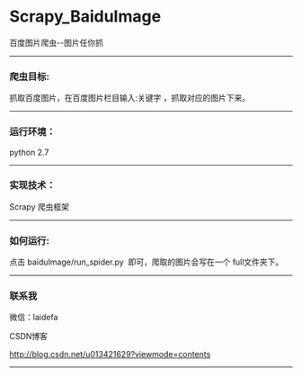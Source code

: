 # Scrapy_BaiduImage
百度图片爬虫--图片任你抓

-----------------------------------------------------------------------------------------------------------------------------------------
### 爬虫目标:
抓取百度图片，在百度图片栏目输入:关键字 ，抓取对应的图片下来。

-----------------------------------------------------------------------------------------------------------------------------------------
### 运行环境：
python 2.7

-----------------------------------------------------------------------------------------------------------------------------------------
### 实现技术：
Scrapy 爬虫框架

------------------------------------------------------------------------------------------------------------------------------------------
### 如何运行:
点击 baiduImage/run_spider.py  即可，爬取的图片会写在一个 full文件夹下。

------------------------------------------------------------------------------------------------------------------------------------------
### 联系我

微信：laidefa

CSDN博客

http://blog.csdn.net/u013421629?viewmode=contents

------------------------------------------------------------------------------------------------------------------------------------------
